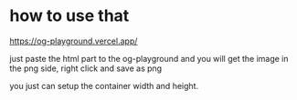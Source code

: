 # how to use that
https://og-playground.vercel.app/

just paste the html part to the og-playground and you will get the image
in the png side, right click and save as png

you just can setup the container width and height.